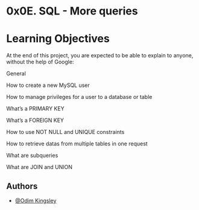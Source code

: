 
# 0x0E. SQL - More queries

# Learning Objectives

At the end of this project, you are expected to be able to explain to anyone, without the help of Google:

General

How to create a new MySQL user

How to manage privileges for a user to a database or table

What’s a PRIMARY KEY

What’s a FOREIGN KEY

How to use NOT NULL and UNIQUE constraints

How to retrieve datas from multiple tables in one request

What are subqueries

What are JOIN and UNION
## Authors

- [@Odim Kingsley](https://www.github.com/okekingscodes)


